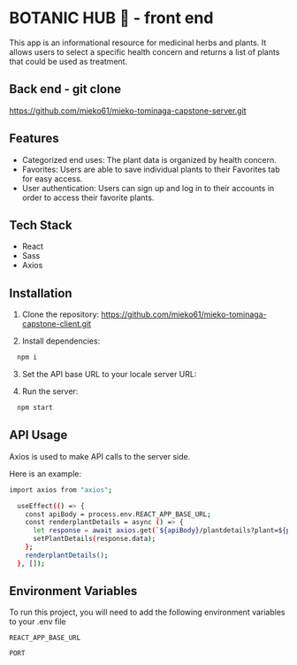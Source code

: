 # BOTANIC HUB 🌿 - front end

This app is an informational resource for medicinal herbs and plants. It allows users to select a specific health concern and returns a list of plants that could be used as treatment.

## Back end - git clone

https://github.com/mieko61/mieko-tominaga-capstone-server.git

## Features

- Categorized end uses: The plant data is organized by health concern.
- Favorites: Users are able to save individual plants to their Favorites tab for easy access.
- User authentication: Users can sign up and log in to their accounts in order to access their favorite plants.

## Tech Stack

- React
- Sass
- Axios

## Installation

1. Clone the repository:
   https://github.com/mieko61/mieko-tominaga-capstone-client.git

2. Install dependencies:

```bash
  npm i
```

3. Set the API base URL to your locale server URL:

4. Run the server:

```bash
  npm start
```

## API Usage

Axios is used to make API calls to the server side.

Here is an example:

```bash
import axios from "axios";

  useEffect(() => {
    const apiBody = process.env.REACT_APP_BASE_URL;
    const renderplantDetails = async () => {
      let response = await axios.get(`${apiBody}/plantdetails?plant=${plant}`);
      setPlantDetails(response.data);
    };
    renderplantDetails();
  }, []);
```

## Environment Variables

To run this project, you will need to add the following environment variables to your .env file

`REACT_APP_BASE_URL`

`PORT`

